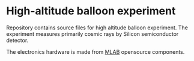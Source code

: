 # High-altitude balloon experiment

Repository contains source files for high altitude balloon experiment. The experiment measures primarily cosmic rays by Silicon semiconductor detector.

The electronics hardware is made from [MLAB](http://www.mlab.cz/) opensource components. 
